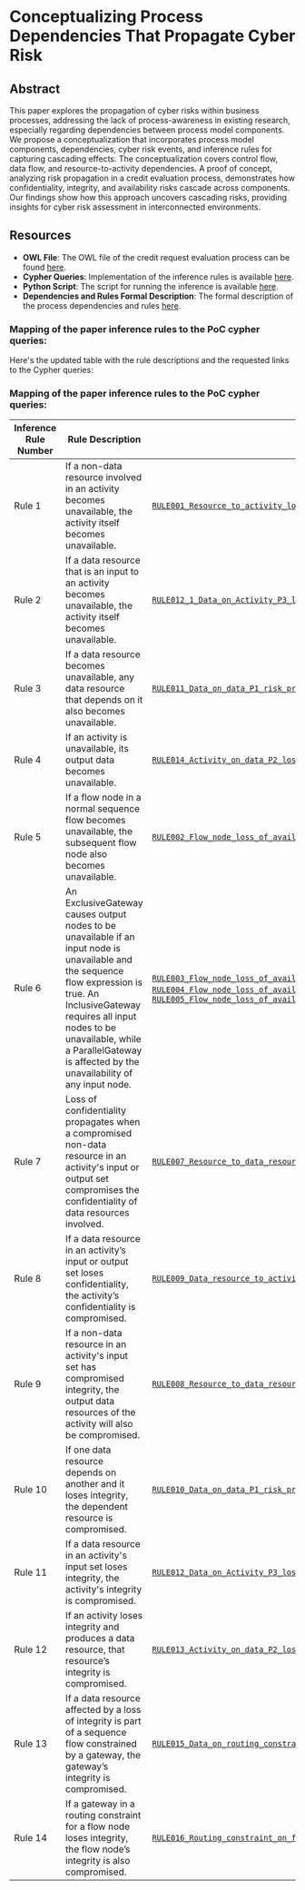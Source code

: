 # Conceptualizing Process Dependencies That Propagate Cyber Risk

## Abstract
This paper explores the propagation of cyber risks within business processes, addressing the lack of process-awareness in existing research, especially regarding dependencies between process model components. We propose a conceptualization that incorporates process model components, dependencies, cyber risk events, and inference rules for capturing cascading effects. The conceptualization covers control flow, data flow, and resource-to-activity dependencies. A proof of concept, analyzing risk propagation in a credit evaluation process, demonstrates how confidentiality, integrity, and availability risks cascade across components. Our findings show how this approach uncovers cascading risks, providing insights for cyber risk assessment in interconnected environments.

## Resources

- **OWL File**: The OWL file of the credit request evaluation process can be found [here](./bbo_credit_request.xml).
- **Cypher Queries**: Implementation of the inference rules is available [here](./queries).
- **Python Script**: The script for running the inference is available [here](./risk_prop_demo.py).
- **Dependencies and Rules Formal Description**: The formal description of the process dependencies and rules [here](./Process_dependencies_that_propagate_cyber_risk__Process_dependencies_and_inference_rules.pdf).

### Mapping of the paper inference rules to the PoC cypher queries:

Here's the updated table with the rule descriptions and the requested links to the Cypher queries:

### Mapping of the paper inference rules to the PoC cypher queries:

| Inference Rule Number | Rule Description                                                                                  | Cypher Query Name                                                                                          |
|------------------------|---------------------------------------------------------------------------------------------------|------------------------------------------------------------------------------------------------------------|
| Rule 1                 | If a non-data resource involved in an activity becomes unavailable, the activity itself becomes unavailable. | [`RULE001_Resource_to_activity_loss_of_availability_propagation.cypher`](./queries/RULE001_Resource_to_activity_loss_of_availability_propagation.cypher) |
| Rule 2                 | If a data resource that is an input to an activity becomes unavailable, the activity itself becomes unavailable. | [`RULE012_1_Data_on_Activity_P3_loss_of_availability_propagation.cypher`](./queries/RULE012_1_Data_on_Activity_P3_loss_of_availability_propagation.cypher) |
| Rule 3                 | If a data resource becomes unavailable, any data resource that depends on it also becomes unavailable. | [`RULE011_Data_on_data_P1_risk_propagation_of_availability.cypher`](./queries/RULE011_Data_on_data_P1_risk_propagation_of_availability.cypher) |
| Rule 4                 | If an activity is unavailable, its output data becomes unavailable.                                | [`RULE014_Activity_on_data_P2_loss_of_availability_propagation.cypher`](./queries/RULE014_Activity_on_data_P2_loss_of_availability_propagation.cypher) |
| Rule 5                 | If a flow node in a normal sequence flow becomes unavailable, the subsequent flow node also becomes unavailable. | [`RULE002_Flow_node_loss_of_availability_propagation_via_sequence_flow_pattern.cypher`](./queries/RULE002_Flow_node_loss_of_availability_propagation_via_sequence_flow_pattern.cypher) |
| Rule 6                 | An ExclusiveGateway causes output nodes to be unavailable if an input node is unavailable and the sequence flow expression is true. An InclusiveGateway requires all input nodes to be unavailable, while a ParallelGateway is affected by the unavailability of any input node. | [`RULE003_Flow_node_loss_of_availability_propagation_via_xor_pattern.cypher`](./queries/RULE003_Flow_node_loss_of_availability_propagation_via_xor_pattern.cypher); [`RULE004_Flow_node_loss_of_availability_propagation_via_or_pattern.cypher`](./queries/RULE004_Flow_node_loss_of_availability_propagation_via_or_pattern.cypher); [`RULE005_Flow_node_loss_of_availability_propagation_via_parallel_pattern.cypher`](./queries/RULE005_Flow_node_loss_of_availability_propagation_via_parallel_pattern.cypher) |
| Rule 7                 | Loss of confidentiality propagates when a compromised non-data resource in an activity's input or output set compromises the confidentiality of data resources involved. | [`RULE007_Resource_to_data_resource_loss_of_confidentiality_propagation.cypher`](./queries/RULE007_Resource_to_data_resource_loss_of_confidentiality_propagation.cypher) |
| Rule 8                 | If a data resource in an activity’s input or output set loses confidentiality, the activity’s confidentiality is compromised. | [`RULE009_Data_resource_to_activity_loss_of_confidentiality_propagation_P2_P3.cypher`](./queries/RULE009_Data_resource_to_activity_loss_of_confidentiality_propagation_P2_P3.cypher) |
| Rule 9                 | If a non-data resource in an activity's input set has compromised integrity, the output data resources of the activity will also be compromised. | [`RULE008_Resource_to_data_resource_loss_of_integrity_propagation.cypher`](./queries/RULE008_Resource_to_data_resource_loss_of_integrity_propagation.cypher) |
| Rule 10                | If one data resource depends on another and it loses integrity, the dependent resource is compromised. | [`RULE010_Data_on_data_P1_risk_propagation_of_integrity.cypher`](./queries/RULE010_Data_on_data_P1_risk_propagation_of_integrity.cypher) |
| Rule 11                | If a data resource in an activity's input set loses integrity, the activity's integrity is compromised. | [`RULE012_Data_on_Activity_P3_loss_of_integrity_propagation.cypher`](./queries/RULE012_Data_on_Activity_P3_loss_of_integrity_propagation.cypher) |
| Rule 12                | If an activity loses integrity and produces a data resource, that resource’s integrity is compromised. | [`RULE013_Activity_on_data_P2_loss_of_integrity_propagation.cypher`](./queries/RULE013_Activity_on_data_P2_loss_of_integrity_propagation.cypher) |
| Rule 13                | If a data resource affected by a loss of integrity is part of a sequence flow constrained by a gateway, the gateway’s integrity is compromised. | [`RULE015_Data_on_routing_constraint_P5_loss_of_integrity_propagation.cypher`](./queries/RULE015_Data_on_routing_constraint_P5_loss_of_integrity_propagation.cypher) |
| Rule 14                | If a gateway in a routing constraint for a flow node loses integrity, the flow node’s integrity is also compromised. | [`RULE016_Routing_constraint_on_flow_node_P6_loss_of_integrity_propagation.cypher`](./queries/RULE016_Routing_constraint_on_flow_node_P6_loss_of_integrity_propagation.cypher) |




